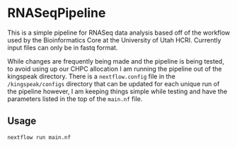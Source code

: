 # RNASeqPipeline
This is a simple pipeline for RNASeq data analysis based off of the workflow used by the Bioinformatics Core at the University of Utah HCRI. Currently input files can only be in fastq format.

While changes are frequently being made and the pipeline is being tested, to avoid using up our CHPC allocation I am running the pipeline out of the kingspeak directory. There is a `nextflow.config` file in the `/kingspeak/configs` directory that can be updated for each unique run of the pipeline however, I am keeping things simple while testing and have the parameters listed in the top of the `main.nf` file.

## Usage

`nextflow run main.nf`
